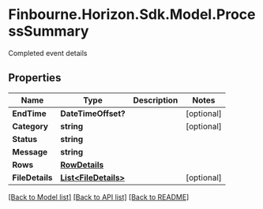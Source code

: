 # Finbourne.Horizon.Sdk.Model.ProcessSummary
Completed event details

## Properties

Name | Type | Description | Notes
------------ | ------------- | ------------- | -------------
**EndTime** | **DateTimeOffset?** |  | [optional] 
**Category** | **string** |  | [optional] 
**Status** | **string** |  | 
**Message** | **string** |  | 
**Rows** | [**RowDetails**](RowDetails.md) |  | 
**FileDetails** | [**List&lt;FileDetails&gt;**](FileDetails.md) |  | [optional] 

[[Back to Model list]](../README.md#documentation-for-models) [[Back to API list]](../README.md#documentation-for-api-endpoints) [[Back to README]](../README.md)

